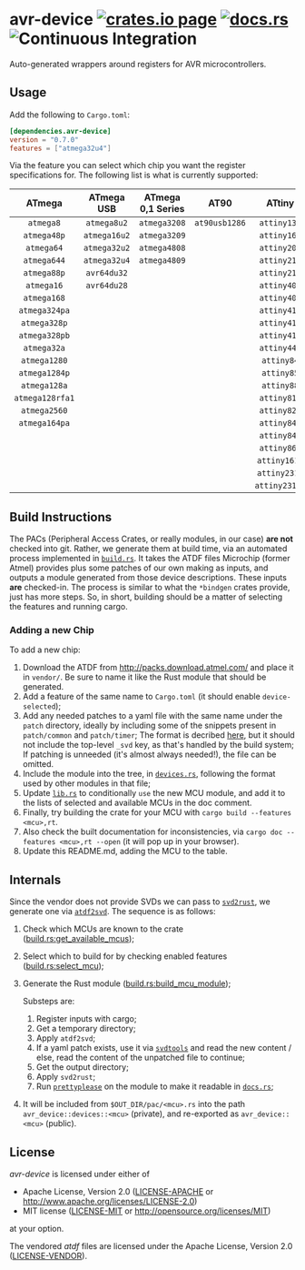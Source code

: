 avr-device [![crates.io page](https://img.shields.io/crates/v/avr-device.svg)](https://crates.io/crates/avr-device) [![docs.rs](https://docs.rs/avr-device/badge.svg)](https://docs.rs/avr-device) ![Continuous Integration](https://github.com/Rahix/avr-device/workflows/Continuous%20Integration/badge.svg)
==========
Auto-generated wrappers around registers for AVR microcontrollers.

## Usage
Add the following to `Cargo.toml`:
```toml
[dependencies.avr-device]
version = "0.7.0"
features = ["atmega32u4"]
```

Via the feature you can select which chip you want the register specifications for.  The following list is what is currently supported:

|     ATmega      |  ATmega USB  | ATmega 0,1 Series |     AT90      |    ATtiny     |
| :-------------: | :----------: | :---------------: | :-----------: | :-----------: |
|    `atmega8`    | `atmega8u2`  |   `atmega3208`    | `at90usb1286` |  `attiny13a`  |
|   `atmega48p`   | `atmega16u2` |   `atmega3209`    |               |  `attiny167`  |
|   `atmega64`    | `atmega32u2` |   `atmega4808`    |               |  `attiny202`  |
|   `atmega644`   | `atmega32u4` |   `atmega4809`    |               |  `attiny212`  |
|   `atmega88p`   | `avr64du32`  |                   |               |  `attiny214`  |
|   `atmega16`    | `avr64du28`  |                   |               |  `attiny402`  |
|   `atmega168`   |              |                   |               |  `attiny404`  |
|  `atmega324pa`  |              |                   |               |  `attiny412`  |
|  `atmega328p`   |              |                   |               |  `attiny414`  |
|  `atmega328pb`  |              |                   |               |  `attiny416`  |
|   `atmega32a`   |              |                   |               |  `attiny44a`  |
|  `atmega1280`   |              |                   |               |  `attiny84`   |
|  `atmega1284p`  |              |                   |               |  `attiny85`   |
|  `atmega128a`   |              |                   |               |  `attiny88`   |
| `atmega128rfa1` |              |                   |               |  `attiny816`  |
|  `atmega2560`   |              |                   |               |  `attiny828`  |
|  `atmega164pa`  |              |                   |               |  `attiny841`  |
|                 |              |                   |               |  `attiny84a`  |
|                 |              |                   |               |  `attiny861`  |
|                 |              |                   |               | `attiny1614`  |
|                 |              |                   |               | `attiny2313`  |
|                 |              |                   |               | `attiny2313a` |

## Build Instructions
The PACs (Peripheral Access Crates, or really modules, in our case) **are not**
checked into git. Rather, we generate them at build time, via an automated
process implemented in [`build.rs`](./build.rs). It takes the ATDF files
Microchip (former Atmel) provides plus some patches of our own making as inputs,
and outputs a module generated from those device descriptions. These inputs
**are** checked-in. The process is similar to what the `*bindgen` crates
provide, just has more steps. So, in short, building should be a matter of
selecting the features and running cargo.

### Adding a new Chip
To add a new chip:

1. Download the ATDF from <http://packs.download.atmel.com/> and place it in
   `vendor/`. Be sure to name it like the Rust module that should be generated.
2. Add a feature of the same name to `Cargo.toml` (it should enable
   `device-selected`);
3. Add any needed patches to a yaml file with the same name under the `patch`
   directory, ideally by including some of the snippets present in
   `patch/common` and `patch/timer`; The format is decribed
   [here](https://github.com/rust-embedded/svdtools#device-and-peripheral-yaml-format),
   but it should not include the top-level `_svd` key, as that's handled by the
   build system; If patching is unneeded (it's almost always needed!), the file
   can be omitted.
4. Include the module into the tree, in [`devices.rs`](./src/devices.rs),
   following the format used by other modules in that file;
5. Update [`lib.rs`](./src/lib.rs) to conditionally `use` the new MCU module,
   and add it to the lists of selected and available MCUs in the doc comment.
6. Finally, try building the crate for your MCU with
   `cargo build --features <mcu>,rt`.
7. Also check the built documentation for inconsistencies, via
   `cargo doc --features <mcu>,rt --open` (it will pop up in your browser).
8. Update this README.md, adding the MCU to the table.
   
## Internals
Since the vendor does not provide SVDs we can pass to [`svd2rust`][], we
generate one via [`atdf2svd`][]. The sequence is as follows:

1. Check which MCUs are known to the crate
   ([build.rs:get_available_mcus](./build.rs));
2. Select which to build for by checking enabled features
   ([build.rs:select_mcu](./build.rs));
3. Generate the Rust module ([build.rs:build_mcu_module](./build.rs));
   
   Substeps are:
   1. Register inputs with cargo;
   2. Get a temporary directory;
   3. Apply `atdf2svd`;
   4. If a yaml patch exists, use it via [`svdtools`][] and read the new content
      / else, read the content of the unpatched file to continue;
   5. Get the output directory;
   6. Apply `svd2rust`;
   7. Run [`prettyplease`][] on the module to make it readable in [`docs.rs`][];
4. It will be included from `$OUT_DIR/pac/<mcu>.rs` into the path
   `avr_device::devices::<mcu>` (private), and re-exported as
   `avr_device::<mcu>` (public).

[`atdf2svd`]: https://github.com/Rahix/atdf2svd
[`svd2rust`]: https://github.com/rust-embedded/svd2rust
[`svdtools`]: https://github.com/rust-embedded/svdtools
[`prettyplease`]: https://github.com/dtolnay/prettyplease
[`docs.rs`]: https://docs.rs/avr-device/latest/avr_device

## License
*avr-device* is licensed under either of

 * Apache License, Version 2.0 ([LICENSE-APACHE](LICENSE-APACHE) or http://www.apache.org/licenses/LICENSE-2.0)
 * MIT license ([LICENSE-MIT](LICENSE-MIT) or http://opensource.org/licenses/MIT)

at your option.

The vendored *atdf* files are licensed under the Apache License, Version 2.0 ([LICENSE-VENDOR](vendor/LICENSE)).
